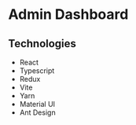 # Admin Dashboard

## Technologies
- React
- Typescript
- Redux
- Vite
- Yarn
- Material UI
- Ant Design
